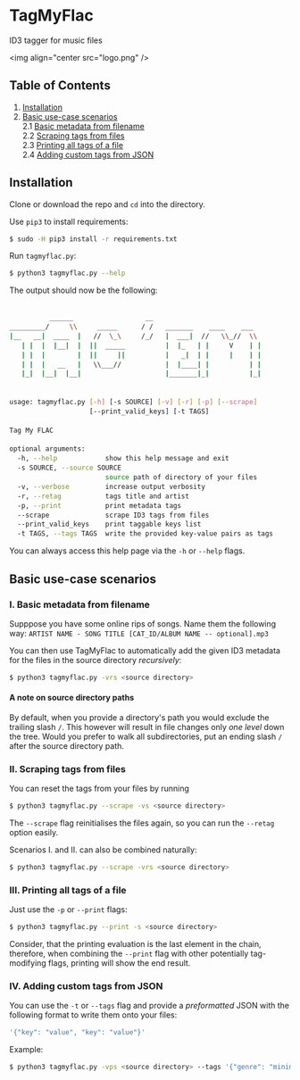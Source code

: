 # TagMyFlac
ID3 tagger for music files

<img align="center src="logo.png" />

## Table of Contents

1. [Installation](https://github.com/koeves/TagMyFlac#installation)
2. [Basic use-case scenarios](https://github.com/koeves/TagMyFlac#basic-use-case-scenarios)  
  2.1 [Basic metadata from filename](https://github.com/koeves/TagMyFlac#i-basic-metadata-from-filename)  
  2.2 [Scraping tags from files](https://github.com/koeves/TagMyFlac#ii-scraping-tags-from-files)  
  2.3 [Printing all tags of a file](https://github.com/koeves/TagMyFlac#iii-printing-all-tags-of-a-file)  
  2.4 [Adding custom tags from JSON](https://github.com/koeves/TagMyFlac#iv-adding-custom-tags-from-json)  

## Installation

Clone or download the repo and `cd` into the directory.

Use `pip3` to install requirements:

```bash
$ sudo -H pip3 install -r requirements.txt
```

Run `tagmyflac.py`:

```bash
$ python3 tagmyflac.py --help
```

The output should now be the following:

```bash

          ______                  __   
_________/     \\     _____      / /   _______    ____    ___
|__   __|  ____  |   //  \_\     /_/   |  ___|  //   \\_//  \\
   | |  |  |__|  |  ||  _____          |  |_   | |     V    | |
   | |  |        |  ||     ||          |   _|  | |     |    | |
   | |  |   __   |   \\___//           |  |____| |          | |
   |_|  |__|  |__|                     |_______|_|          |_|


usage: tagmyflac.py [-h] [-s SOURCE] [-v] [-r] [-p] [--scrape]
                    [--print_valid_keys] [-t TAGS]

Tag My FLAC

optional arguments:
  -h, --help            show this help message and exit
  -s SOURCE, --source SOURCE
                        source path of directory of your files
  -v, --verbose         increase output verbosity
  -r, --retag           tags title and artist
  -p, --print           print metadata tags
  --scrape              scrape ID3 tags from files
  --print_valid_keys    print taggable keys list
  -t TAGS, --tags TAGS  write the provided key-value pairs as tags
```

You can always access this help page via the `-h` or `--help` flags.

## Basic use-case scenarios

### I. Basic metadata from filename
Supppose you have some online rips of songs.
Name them the following way: 
`ARTIST NAME - SONG TITLE [CAT_ID/ALBUM NAME -- optional].mp3`

You can then use TagMyFlac to automatically add the given ID3 metadata for the files in the source directory *recursively*:

```bash
$ python3 tagmyflac.py -vrs <source directory>
```
 
#### A note on source directory paths
By default, when you provide a directory's path you would exclude the trailing slash `/`. This however will result in file changes only *one level* down the tree. Would you prefer to walk all subdirectories, put an ending slash `/` after the source directory path.

### II. Scraping tags from files

You can reset the tags from your files by running

```bash
$ python3 tagmyflac.py --scrape -vs <source directory>
```

The `--scrape` flag reinitialises the files again, so you can run the `--retag` option easily.  
  
Scenarios I. and II. can also be combined naturally:
```bash
$ python3 tagmyflac.py --scrape -vrs <source directory>
```

### III. Printing all tags of a file

Just use the `-p` or `--print` flags:

```bash
$ python3 tagmyflac.py --print -s <source directory>
```

Consider, that the printing evaluation is the last element in the chain, therefore, when combining the `--print` flag with other potentially tag-modifying flags, printing will show the end result.

### IV. Adding custom tags from JSON

You can use the `-t` or `--tags` flag and provide a *preformatted* JSON with the following format to write them onto your files:
```javascript
'{"key": "value", "key": "value"}'
```

Example: 
```bash
$ python3 tagmyflac.py -vps <source directory> --tags '{"genre": "minimal"}'
```
